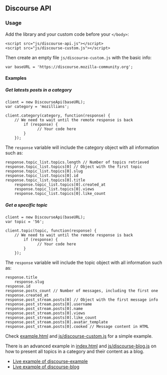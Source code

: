 ## Discourse API

### Usage

Add the library and your custom code before your ``</body>``:

    <script src="js/discourse-api.js"></script>
    <script src="js/discourse-custom.js"></script>

Then create an empty file ``js/discourse-custom.js`` with the basic info:

	var baseURL = 'https://discourse.mozilla-community.org';

#### Examples

##### Get latests posts in a category

	client = new DiscourseApi(baseURL);
	var category = 'mozillians';

	client.category(category, function(response) {
        // We need to wait until the remote response is back
            if (response) {
                  // Your code here  
            }
        });
The ``response`` variable will include the category object with all information such as:

	response.topic_list.topics.length // Number of topics retrieved
	response.topic_list.topics[0] // Object with the first topic
	response.topic_list.topics[0].slug
	response.topic_list.topics[0].id
	response.topic_list.topics[0].title
        response.topic_list.topics[0].created_at
        response.topic_list.topics[0].views
        response.topic_list.topics[0].like_count

##### Get a specific topic

	client = new DiscourseApi(baseURL);
	var topic = '56';

	client.topic(topic, function(response) {
        // We need to wait until the remote response is back
            if (response) {
                  // Your code here  
            }
        });

The ``response`` variable will include the topic object with all information such as:

	response.title
        response.slug
	response.id
	response.posts_count // Number of messages, including the first one
	response.created_at
	response.post_stream.posts[0] // Object with the first message info
	response.post_stream.posts[0].username
	response.post_stream.posts[0].name
	response.post_stream.posts[0].views
	response.post_stream.posts[0].like_count
	response.post_stream.posts[0].avatar_template
	response.post_stream.posts[0].cooked // Message content in HTML
	
Check [example.html](https://github.com/nukeador/discourse-blog/blob/master/example.html) and [js/discourse-custom.js](https://github.com/nukeador/discourse-blog/blob/master/js/discourse-custom.js) for a simple example.

There is an advanced example in [index.html](https://github.com/nukeador/discourse-blog/blob/master/index.html) and [js/discourse-blog.js](https://github.com/nukeador/discourse-blog/blob/master/js/discourse-blog.js) on how to present all topics in a category and their content as a blog.

* [Live example of discourse-example](http://www.nukeador.com/discourse-blog/example.html)
* [Live example of discourse-blog](http://www.nukeador.com/discourse-blog/index.html)